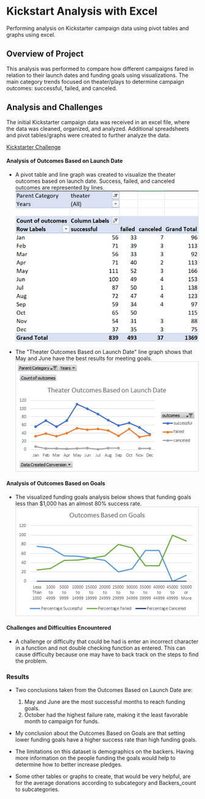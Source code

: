 # Kickstart Analysis with Excel
Performing analysis on Kickstarter campaign data using pivot tables and graphs using excel.

## Overview of Project
This analysis was performed to compare how different campaigns fared in relation to their launch dates and funding goals using visualizations. The main category trends focused on theater/plays to determine campaign outcomes: successful, failed, and canceled.

## Analysis and Challenges
The initial Kickstarter campaign data was received in an excel file, where the data was cleaned, organized, and analyzed. Additional spreadsheets and pivot tables/graphs were created to further analyze the data.

[Kickstarter Challenge](https://github.com/macedo6000/kickstarter-analysis/blob/main/Kickstarter_Challenge.xlsx)

#### Analysis of Outcomes Based on Launch Date
- A pivot table and line graph was created to visualize the theater outcomes based on launch date. Success, failed, and canceled outcomes are represented by lines. 
![](./Resources/table_Theater_Outcomes_vs_Launch.png)

- The "Theater Outcomes Based on Launch Date" line graph shows that May and June have the best results for meeting goals.
![](./Resources/Theater_Outcomes_vs_Launch.png)

#### Analysis of Outcomes Based on Goals
- The visualized funding goals analysis below shows that funding goals less than $1,000 has an almost 80% success rate.  
![](./Resources/Outcomes_vs_Goals.png)

#### Challenges and Difficulties Encountered
- A challenge or difficulty that could be had is enter an incorrect character in a function and not double checking function as entered. This can cause difficulty because one may have to back track on the steps to find the problem.

### Results

- Two conclusions taken from the Outcomes Based on Launch Date are:
    1. May and June are the most successful months to reach funding goals.
    2. October had the highest failure rate, making it the least favorable month to campaign for funds.

- My conclusion about the Outcomes Based on Goals are that setting lower funding goals have a higher success rate than high funding goals.

- The limitations on this dataset is demographics on the backers. Having more information on the people funding the goals would help to determine how to better increase pledges.

- Some other tables or graphs to create, that would be very helpful, are for the average donations according to subcategory and Backers_count to subcategories.

